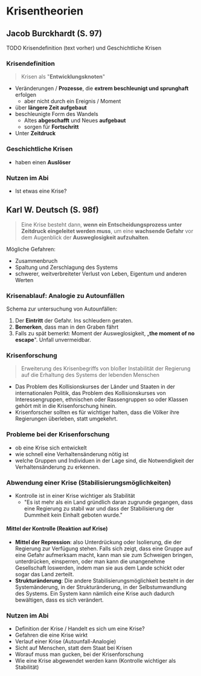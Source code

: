 # Krisentheorien

## Jacob Burckhardt (S. 97)

TODO Krisendefinition (text vorher) und Geschichtliche Krisen

### Krisendefinition

> Krisen als "**Entwicklungsknoten**"

- Veränderungen / **Prozesse**, die **extrem beschleunigt und sprunghaft** erfolgen
  - aber nicht durch ein Ereignis / Moment
- über **längere Zeit aufgebaut**
- beschleunigte Form des Wandels
  - Altes **abgeschafft** und Neues **aufgebaut**
  - sorgen für **Fortschritt**
- Unter **Zeitdruck**

### Geschichtliche Krisen

- haben einen **Auslöser**

### Nutzen im Abi

- Ist etwas eine Krise?

## Karl W. Deutsch (S. 98f)

> Eine Krise besteht dann, **wenn ein Entscheidungsprozess unter Zeitdruck eingeleitet werden muss**, um eine **wachsende Gefahr** vor dem Augenblick der **Ausweglosigkeit aufzuhalten**.

Mögliche Gefahren:

- Zusammenbruch
- Spaltung und Zerschlagung des Systems
- schwerer, weitverbreiteter Verlust von Leben, Eigentum und anderen Werten

### Krisenablauf: Analogie zu Autounfällen

Schema zur untersuchung von Autounfällen:

1. Der **Eintritt** der Gefahr. Ins schleudern geraten.
2. **Bemerken**, dass man in den Graben fährt
3. Falls zu spät bemerkt: Moment der Ausweglosigkeit, „**the moment of no escape**". Unfall unvermeidbar.

### Krisenforschung

> Erweiterung des Krisenbegriffs von bloßer Instabilität der Regierung auf die Erhaltung des Systems der lebenden Menschen

- Das Problem des Kollisionskurses der Länder und Staaten in der internationalen Politik, das Problem des Kollisionskurses von Interessengruppen, ethnischen oder Rassengruppen so oder Klassen gehört mit in die Krisenforschung hinein.
- Krisenforscher sollten es für wichtiger halten, dass die Völker ihre Regierungen überleben, statt umgekehrt.

### Probleme bei der Krisenforschung

- ob eine Krise sich entwickelt
- wie schnell eine Verhaltensänderung nötig ist
- welche Gruppen und Individuen in der Lage sind, die Notwendigkeit der Verhaltensänderung zu erkennen.

### Abwendung einer Krise (Stabilisierungsmöglichkeiten)

- Kontrolle ist in einer Krise wichtiger als Stabilität
  - "Es ist mehr als ein Land gründlich daran zugrunde gegangen, dass eine Regierung zu stabil war und dass der Stabilisierung der Dummheit kein Einhalt geboten wurde."

#### Mittel der Kontrolle (Reaktion auf Krise)

- **Mittel der Repression**: also Unterdrückung oder Isolierung, die der Regierung zur Verfügung stehen. Falls sich zeigt, dass eine Gruppe auf eine Gefahr aufmerksam macht, kann man sie zum Schweigen bringen, unterdrücken, einsperren, oder man kann die unangenehme Gesellschaft loswerden, indem man sie aus dem Lande schickt oder sogar das Land zerteilt.
- **Strukturänderung**: Die andere Stabilisierungsmöglichkeit besteht in der Systemänderung, in der Strukturänderung, in der Selbstumwandlung des Systems. Ein System kann nämlich eine Krise auch dadurch bewältigen, dass es sich verändert.

### Nutzen im Abi

- Definition der Krise / Handelt es sich um eine Krise?
- Gefahren die eine Krise wirkt
- Verlauf einer Krise (Autounfall-Analogie)
- Sicht auf Menschen, statt dem Staat bei Krisen
- Worauf muss man gucken, bei der Krisenforschung
- Wie eine Krise abgewendet werden kann (Kontrolle wichtiger als Stabilität)

